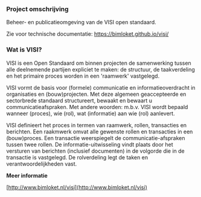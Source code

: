 ### Project omschrijving

Beheer- en publicatieomgeving van de VISI open standaard.

Zie voor technische documentatie: https://bimloket.github.io/visi/

### Wat is VISI?

VISI is een Open Standaard om binnen projecten de samenwerking tussen alle deelnemende partijen expliciet te maken: de structuur, de taakverdeling en het primaire proces worden in een 'raamwerk' vastgelegd. 

VISI vormt de basis voor (formele) communicatie en informatieoverdracht in organisaties en (bouw)projecten. Met deze algemeen geaccepteerde en sectorbrede standaard structureert, bewaakt en bewaart u communicatieafspraken. Met andere woorden: m.b.v. VISI wordt bepaald wanneer (proces), wie (rol), wat (informatie) aan wie (rol) aanlevert. 

VISI definieert het proces in termen van raamwerk, rollen, transacties en berichten. Een raakmwerk omvat alle gewenste rollen en transacties in een (bouw)proces. Een transactie weerspiegelt de communicatie-afspraken tussen twee rollen. De informatie-uitwisseling vindt plaats door het versturen van berichten (inclusief documenten) in de volgorde die in de transactie is vastgelegd. De rolverdeling legt de taken en verantwoordelijkheden vast.

**Meer informatie**

[http://www.bimloket.nl/visi](http://www.bimloket.nl/visi)
